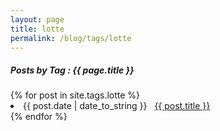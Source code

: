```yaml
---
layout: page
title: lotte
permalink: /blog/tags/lotte
---
```

 
<h5> Posts by Tag : {{ page.title }} </h5>

<div class="card">
{% for post in site.tags.lotte %}
 <li class="category-posts"><span>{{ post.date | date_to_string }}</span> &nbsp; <a href="{{ post.url }}">{{ post.title }}</a></li>
{% endfor %}
</div>
